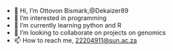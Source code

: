 - 👋 Hi, I’m Ottovon Bismark,@Dekaizer89
- 👀 I’m interested in programming
- 🌱 I’m currently learning python and R
- 💞️ I’m looking to collaborate on projects on genomics
- 📫 How to reach me, 22204911@sun.ac.za

<!---
Dekaizer89/Dekaizer89 is a ✨ special ✨ repository because its `README.md` (this file) appears on your GitHub profile.
You can click the Preview link to take a look at your changes.
--->
